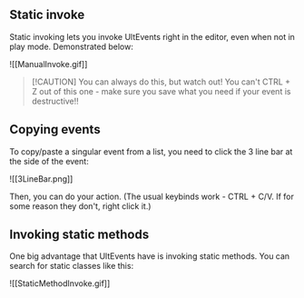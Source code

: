 ## Static invoke
Static invoking lets you invoke UltEvents right in the editor, even when not in play mode. Demonstrated below:

![[ManualInvoke.gif]]

> [!CAUTION] You can always do this, but watch out! You can't CTRL + Z out of this one - make sure you save what you need if your event is destructive!!

## Copying events
To copy/paste a singular event from a list, you need to click the 3 line bar at the side of the event:

![[3LineBar.png]]

Then, you can do your action. (The usual keybinds work - CTRL + C/V. If for some reason they don't, right click it.)

## Invoking static methods
One big advantage that UltEvents have is invoking static methods. You can search for static classes like this:

![[StaticMethodInvoke.gif]]